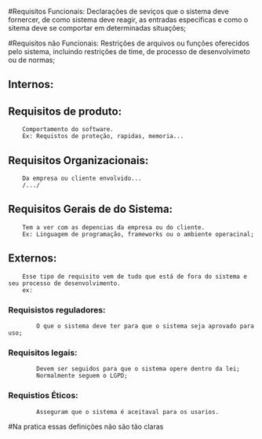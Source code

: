 #Requisitos Funcionais:
	Declarações de seviços que o sistema deve fornercer,  de como sistema deve reagir, as entradas especificas e como o sitema deve se comportar em determinadas situações;

#Requisitos não Funcionais:
	Restrições de arquivos ou funções oferecidos pelo sistema, incluindo restrições de time, de processo de desenvolvimeto ou de normas;

##  Internos:	

##	Requisitos de produto:	
		Comportamento do software.
		Ex: Requistos de proteção, rapidas, memoria...

##	Requisitos Organizacionais:

		Da empresa ou cliente envolvido...
		/.../

##	Requisitos Gerais de do Sistema:
		Tem a ver com as depencias da empresa ou do cliente.	
		Ex: Linguagem de programação, frameworks ou o ambiente operacinal;

##  Externos:
		Esse tipo de requisito vem de tudo que está de fora do sistema e seu processo de desenvolvimento.
		ex:
###		Requisistos reguladores:

			O que o sistema deve ter para que o sistema seja aprovado para uso;

###		Requisitos legais:
			Devem ser seguidos para que o sistema opere dentro da lei;
			Normalmente seguem o LGPD;


###		Requistios Éticos:
		
		 	Asseguram que o sistema é aceitaval para os usarios.

#Na pratica essas definições não são tão claras
